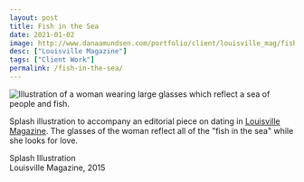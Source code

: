 ```yaml
---
layout: post
title: Fish in the Sea
date: 2021-01-02
image: http://www.danaamundsen.com/portfolio/client/louisville_mag/fish.png
desc: ["Louisville Magazine"]
tags: ["Client Work"]
permalink: /fish-in-the-sea/
---
```


![Illustration of a woman wearing large glasses which reflect a sea of people and fish.](http://www.danaamundsen.com/portfolio/client/louisville_mag/fish.png)

Splash illustration to accompany an editorial piece on dating in [Louisville Magazine](https://louisville.com/). The glasses of the woman reflect all of the "fish in the sea" while she looks for love.

Splash Illustration  
Louisville Magazine, 2015
